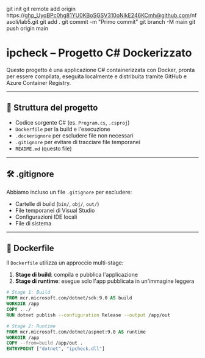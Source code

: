 
git init
git remote add origin https://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@github.com/nfasoli/lab5.git
git add .
git commit -m "Primo commit"
git branch -M main
git push origin main

# ipcheck – Progetto C# Dockerizzato

Questo progetto è una applicazione C# containerizzata con Docker, pronta per essere compilata, eseguita localmente e distribuita tramite GitHub e Azure Container Registry.

---

## 📁 Struttura del progetto

- Codice sorgente C# (es. `Program.cs`, `.csproj`)
- `Dockerfile` per la build e l'esecuzione
- `.dockerignore` per escludere file non necessari
- `.gitignore` per evitare di tracciare file temporanei
- `README.md` (questo file)

---

## 🛠️ .gitignore

Abbiamo incluso un file `.gitignore` per escludere:

- Cartelle di build (`bin/`, `obj/`, `out/`)
- File temporanei di Visual Studio
- Configurazioni IDE locali
- File di sistema

---

## 🐳 Dockerfile

Il `Dockerfile` utilizza un approccio multi-stage:

1. **Stage di build**: compila e pubblica l'applicazione
2. **Stage di runtime**: esegue solo l'app pubblicata in un'immagine leggera

```dockerfile
# Stage 1: Build
FROM mcr.microsoft.com/dotnet/sdk:9.0 AS build
WORKDIR /app
COPY . ./
RUN dotnet publish --configuration Release --output /app/out

# Stage 2: Runtime
FROM mcr.microsoft.com/dotnet/aspnet:9.0 AS runtime
WORKDIR /app
COPY --from=build /app/out .
ENTRYPOINT ["dotnet", "ipcheck.dll"]
